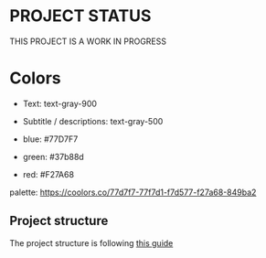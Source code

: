 # PROJECT STATUS

THIS PROJECT IS A WORK IN PROGRESS

# Colors

* Text: text-gray-900
* Subtitle / descriptions: text-gray-500

* blue: #77D7F7
* green: #37b88d
* red: #F27A68

palette: https://coolors.co/77d7f7-77f7d1-f7d577-f27a68-849ba2

## Project structure

The project structure is following [this guide](https://infinum.com/blog/react-project-structure/)